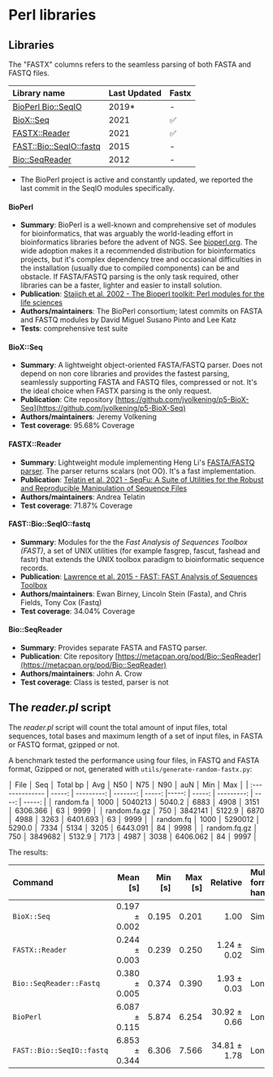 # Perl libraries
## Libraries

The "FASTX" columns refers to the seamless parsing of both FASTA and FASTQ files.

| Library name                                                                | Last Updated | Fastx |
| :-------------------------------------------------------------------------- | :----------- | :---- |
| [BioPerl Bio::SeqIO](https://metacpan.org/pod/Bio::SeqIO)                   | 2019*        | -     |
| [BioX::Seq](https://metacpan.org/pod/BioX::Seq)                             | 2021         | ✅     |
| [FASTX::Reader](https://metacpan.org/pod/FASTX::Reader)                     | 2021         | ✅     |
| [FAST::Bio::SeqIO::fastq](https://metacpan.org/pod/FAST::Bio::SeqIO::fastq) | 2015         | -     |
| [Bio::SeqReader](https://metacpan.org/pod/Bio::SeqReader)                   | 2012         | -     |

* The BioPerl project is active and constantly updated, we reported the last commit in the SeqIO modules specifically.

#### BioPerl

* **Summary**: BioPerl is a well-known and comprehensive set of modules for bioinformatics, that was arguably the world-leading
effort in bioinformatics libraries before the advent of NGS. See [bioperl.org](https://bioperl.org/). The wide adoption
makes it a recommended distribution for bioinformatics projects, but it's complex dependency tree and occasional difficulties
in the installation (usually due to compiled components) can be and obstacle. If FASTA/FASTQ parsing is the only task required, other libraries can be a faster, lighter and easier to install solution.
* **Publication**: [Stajich et al. 2002 - The Bioperl toolkit: Perl modules for the life sciences](http://dx.doi.org/10.1101/gr.361602)
* **Authors/maintainers**: The BioPerl consortium; latest commits on FASTA and FASTQ modules by David Miguel Susano Pinto and Lee Katz
* **Tests**: comprehensive test suite 


#### BioX::Seq

* **Summary**: A lightweight object-oriented FASTA/FASTQ parser. Does not depend on non core libraries and provides the fastest parsing, seamlessly supporting FASTA and FASTQ files, compressed or not. It's the ideal choice when FASTX parsing is the only request.
* **Publication**: Cite repository [https://github.com/jvolkening/p5-BioX-Seq](https://github.com/jvolkening/p5-BioX-Seq)
* **Authors/maintainers**: Jeremy Volkening
* **Test coverage**: 95.68% Coverage


#### FASTX::Reader

* **Summary**: Lightweight module implementing Heng Li's 
[FASTA/FASTQ parser](https://github.com/lh3/readfq/blob/master/readfq.pl). The parser returns scalars (not OO). It's a fast implementation.
* **Publication**: [Telatin et al. 2021 - SeqFu: A Suite of Utilities for the Robust and Reproducible Manipulation of Sequence Files](https://www.mdpi.com/2306-5354/8/5/59)
* **Authors/maintainers**: Andrea Telatin
* **Test coverage**: 71.87% Coverage

#### FAST::Bio::SeqIO::fastq

* **Summary**: Modules for the the *Fast Analysis of Sequences Toolbox (FAST)*, a set of UNIX utilities (for example fasgrep, fascut, fashead and fastr) that extends the UNIX toolbox paradigm to bioinformatic sequence records.
* **Publication**: [Lawrence et al. 2015 - FAST: FAST Analysis of Sequences Toolbox](https://www.frontiersin.org/articles/10.3389/fgene.2015.00172/full)
* **Authors/maintainers**: Ewan Birney, Lincoln Stein (Fasta), and Chris Fields, Tony Cox (Fastq)
* **Test coverage**: 34.04% Coverage  

#### Bio::SeqReader

* **Summary**: Provides separate FASTA and FASTQ parser.
* **Publication**: Cite repository [https://metacpan.org/pod/Bio::SeqReader](https://metacpan.org/pod/Bio::SeqReader)
* **Authors/maintainers**: John A. Crow
* **Test coverage**: Class is tested, parser is not


## The _reader.pl_ script

The _reader.pl_ script will count the total amount of input files, total sequences, total bases and maximum length
of a set of input files, in FASTA or FASTQ format, gzipped or not.

A benchmark tested the performance using four files, in FASTQ and FASTA format, Gzipped or not,
generated with `utils/generate-random-fastx.py`:

│ File            │ Seq    │ Total bp   │ Avg      │ N50    │ N75   │ N90    │ auN        │ Min   │ Max    │
| :-------------- | -----: | ---------: | -------: | -----: |-----: | -----: | ---------: | ----: | -----: |
│ random.fa       │ 1000   │ 5040213    │ 5040.2   │ 6883   │ 4908  │ 3151   │ 6306.366   │ 63    │ 9999   │
│ random.fa.gz    │ 750    │ 3842141    │ 5122.9   │ 6870   │ 4988  │ 3263   │ 6401.693   │ 63    │ 9999   │
│ random.fq       │ 1000   │ 5290012    │ 5290.0   │ 7334   │ 5134  │ 3205   │ 6443.091   │ 84    │ 9998   │
│ random.fq.gz    │ 750    │ 3849682    │ 5132.9   │ 7173   │ 4987  │ 3038   │ 6406.062   │ 84    │ 9997   │


The results:

| Command                   |      Mean [s] | Min [s] | Max [s] |     Relative | Multi format handling |
| :------------------------ | ------------: | ------: | ------: | -----------: | :-------------------- |
| `BioX::Seq`               | 0.197 ± 0.002 |   0.195 |   0.201 |         1.00 | Simpler               |
| `FASTX::Reader`           | 0.244 ± 0.003 |   0.239 |   0.250 |  1.24 ± 0.02 | Simpler               |
| `Bio::SeqReader::Fastq`   | 0.380 ± 0.005 |   0.374 |   0.390 |  1.93 ± 0.03 | Longer                |
| `BioPerl`                 | 6.087 ± 0.115 |   5.874 |   6.254 | 30.92 ± 0.66 | Longer                |
| `FAST::Bio::SeqIO::fastq` | 6.853 ± 0.344 |   6.306 |   7.566 | 34.81 ± 1.78 | Longer                |
